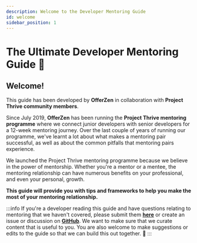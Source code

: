 ```yaml
---
description: Welcome to the Developer Mentoring Guide
id: welcome
sidebar_position: 1
---
```


# The Ultimate Developer Mentoring Guide 🚀

## Welcome!

This guide has been developed by **OfferZen** in collaboration with **Project Thrive community members**.&#x20;

Since July 2019, **OfferZen** has been running the **Project Thrive mentoring programme** where we connect junior developers with senior developers for a 12-week mentoring journey. Over the last couple of years of running our programme, we've learnt a lot about what makes a mentoring pair successful, as well as about the common pitfalls that mentoring pairs experience.

We launched the Project Thrive mentoring programme because we believe in the power of mentorship. Whether you're a mentor or a mentee, the mentoring relationship can have numerous benefits on your professional, and even your personal, growth.&#x20;

**This guide will provide you with tips and frameworks to help you make the most of your mentoring relationship.**

:::info
If you're a developer reading this guide and have questions relating to mentoring that we haven't covered, please submit them [**here**](https://docs.google.com/forms/d/e/1FAIpQLSe_XUlRPUp80cmYXLjnkmhjjPJJpdCUzUjn3wmGt_CzjisFZw/viewform?usp=sf_link) or create an issue or discussion on [**GitHub**](https://github.com/OfferZen-Community/developer-mentoring/issues). We want to make sure that we curate content that is useful to you. You are also welcome to make suggestions or edits to the guide so that we can build this out together. :handshake:
:::
